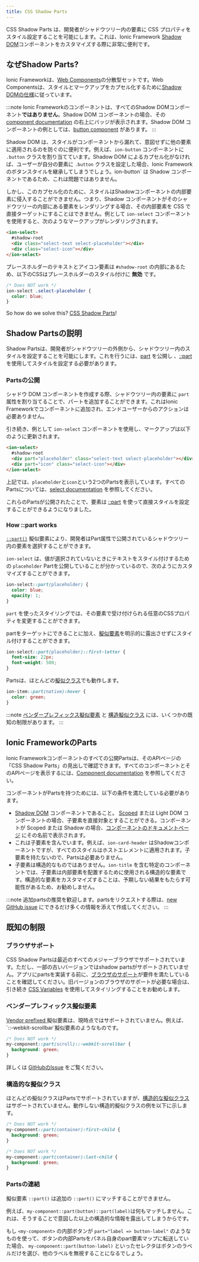 ```yaml
---
title: CSS Shadow Parts
---
```


<head>
  <title>CSS Shadow Parts - Style CSS Properties Inside of A Shadow Tree</title>
  <meta
    name="description"
    content="CSS Shadow Parts allow developers to style CSS properties on elements inside of a shadow tree. Read to learn more about customizing Ionic Shadow DOM components."
  />
</head>

CSS Shadow Parts は、開発者がシャドウツリー内の要素に CSS プロパティをスタイル設定することを可能にします。これは、Ionic Framework <a href="https://developer.mozilla.org/en-US/docs/Web/Web_Components/Using_shadow_DOM" target="_blank" rel="noopener noreferrer">Shadow DOM</a>コンポーネントをカスタマイズする際に非常に便利です。

## なぜShadow Parts?

Ionic Frameworkは、<a href="https://developer.mozilla.org/en-US/docs/Web/Web_Components" target="_blank" rel="noopener noreferrer">Web Components</a>の分散型セットです。Web Componentsは、スタイルとマークアップをカプセル化するために<a href="https://w3c.github.io/webcomponents/spec/shadow/" target="_blank" rel="noopener noreferrer">Shadow DOMの仕様</a>に従っています。

:::note
Ionic Frameworkのコンポーネントは、すべてのShadow DOMコンポーネント**ではありません**。Shadow DOM コンポーネントの場合、その [component documentation](../components.md) の右上にバッジが表示されます。Shadow DOM コンポーネントの例としては、[button component](../api/button.md) があります。
:::

Shadow DOM は、スタイルがコンポーネントから漏れて、意図せずに他の要素に適用されるのを防ぐのに便利です。例えば、`ion-button` コンポーネントに `.button` クラスを割り当てています。Shadow DOM によるカプセル化がなければ、ユーザーが自分の要素に `.button` クラスを設定した場合、Ionic Framework のボタンスタイルを継承してしまうでしょう。ion-button` は Shadow コンポーネントであるため、これは問題ではありません。

しかし、このカプセル化のために、スタイルはShadowコンポーネントの内部要素に侵入することができません。つまり、Shadow コンポーネントがそのシャドウツリーの内部にある要素をレンダリングする場合、その内部要素を CSS で直接ターゲットにすることはできません。例として `ion-select` コンポーネントを使用すると、次のようなマークアップがレンダリングされます。

```html
<ion-select>
  #shadow-root
  <div class="select-text select-placeholder"></div>
  <div class="select-icon"></div>
</ion-select>
```

プレースホルダーのテキストとアイコン要素は `#shadow-root` の内部にあるため、以下のCSSはプレースホルダーのスタイル付けに **無効** です。

```css
/* Does NOT work */
ion-select .select-placeholder {
  color: blue;
}
```

So how do we solve this? [CSS Shadow Parts](#shadow-parts-explained)!

## Shadow Partsの説明

Shadow Partsは、開発者がシャドウツリーの外側から、シャドウツリー内のスタイルを設定することを可能にします。これを行うには、[part](#exposing-a-part) を公開し 、[::part](#how-part-works) を使用してスタイルを設定する必要があります。

### Partsの公開

シャドウ DOM コンポーネントを作成する際、シャドウツリー内の要素に `part` 属性を割り当てることで、パートを追加することができます。これはIonic Frameworkでコンポーネントに追加され、エンドユーザーからのアクションは必要ありません。

引き続き、例として `ion-select` コンポーネントを使用し、マークアップは以下のように更新されます。

```html
<ion-select>
  #shadow-root
  <div part="placeholder" class="select-text select-placeholder"></div>
  <div part="icon" class="select-icon"></div>
</ion-select>
```

上記では、`placeholder`と`icon`という2つのPartsを表示しています。すべてのPartsについては、[select documentation](../api/select.md#css-shadow-parts) を参照してください。

これらのPartsが公開されたことで、要素は [::part](#how-part-works) を使って直接スタイルを設定することができるようになりました。

### How ::part works

<a href="https://developer.mozilla.org/en-US/docs/Web/CSS/::part" target="_blank" rel="noopener noreferrer">`::part()`</a> 擬似要素により、開発者はPart属性で公開されているシャドウツリー内の要素を選択することができます。

`ion-select` は、値が選択されていないときにテキストをスタイル付けするための `placeholder` Partを公開していることが分かっているので、次のようにカスタマイズすることができます。

```css
ion-select::part(placeholder) {
  color: blue;
  opacity: 1;
}
```

`part` を使ったスタイリングでは、その要素で受け付けられる任意のCSSプロパティを変更することができます。

partをターゲットにできることに加え、<a href="https://developer.mozilla.org/en-US/docs/Web/CSS/Pseudo-elements" target="_blank" rel="noopener noreferrer">擬似要素</a>を明示的に露出させずにスタイル付けすることができます。

```css
ion-select::part(placeholder)::first-letter {
  font-size: 22px;
  font-weight: 500;
}
```

Partsは、ほとんどの<a href="https://developer.mozilla.org/en-US/docs/Web/CSS/Pseudo-classes" target="_blank" rel="noopener noreferrer">擬似クラス</a>でも動作します。

```css
ion-item::part(native):hover {
  color: green;
}
```

:::note
[ベンダープレフィックス擬似要素](#vendor-prefixed-pseudo-elements) と [構造擬似クラス](#structural-pseudo-classes) には、いくつかの既知の制限があります。
:::

## Ionic FrameworkのParts

Ionic Frameworkコンポーネントのすべての公開Partsは、そのAPIページの「CSS Shadow Parts」の見出しで確認できます。すべてのコンポーネントとそのAPIページを表示するには、[Component documentation](../components.md) を参照してください。

コンポーネントがPartsを持つためには、以下の条件を満たしている必要があります。

- [Shadow DOM](../reference/glossary.md#shadow) コンポーネントであること。 [Scoped](../reference/glossary.md#scoped) または Light DOM コンポーネントの場合、子要素を直接対象とすることができる。コンポーネントが Scoped または Shadow の場合、[コンポーネントのドキュメントページ](../components.md) にその名前で表示されます。
- これは子要素を含んでいます。例えば、`ion-card-header` はShadowコンポーネントですが、すべてのスタイルはホストエレメントに適用されます。子要素を持たないので、Partsは必要ありません。
- 子要素は構造的なものではありません。`ion-title` を含む特定のコンポーネントでは、子要素は内部要素を配置するために使用される構造的な要素です。構造的な要素をカスタマイズすることは、予期しない結果をもたらす可能性があるため、お勧めしません。

:::note
追加partsの推奨を歓迎します。partsをリクエストする際は、<a href="https://github.com/ionic-team/ionic-framework/issues/new?assignees=&labels=&template=feature_request.md&title=feat%3A+" target="_blank" rel="noopener noreferrer">new GitHub issue</a> にできるだけ多くの情報を添えて作成してください。
:::

## 既知の制限

### ブラウザサポート

CSS Shadow Partsは最近のすべてのメジャーブラウザでサポートされています。ただし、一部の古いバージョンではshadow partsがサポートされていません。アプリにpartsを実装する前に、<a href="https://caniuse.com/#feat=mdn-css_selectors_part" target="_blank" rel="noopener noreferrer">ブラウザのサポート</a>が要件を満たしていることを確認してください。旧バージョンのブラウザのサポートが必要な場合は、引き続き [CSS Variables](../theming/css-variables.md) を使用してスタイリングすることをお勧めします。

### ベンダープレフィックス擬似要素

<a href="https://developer.mozilla.org/en-US/docs/Glossary/Vendor_Prefix" target="_blank" rel="noopener noreferrer">
  Vendor prefixed
</a> 擬似要素は、現時点ではサポートされていません。例えば、`::-webkit-scrollbar`擬似要素のようなものです。

```css
/* Does NOT work */
my-component::part(scroll)::-webkit-scrollbar {
  background: green;
}
```

詳しくは <a href="https://github.com/w3c/csswg-drafts/issues/4530" target="_blank" rel="noopener noreferrer">GitHubのIssue</a> をご覧ください。

### 構造的な擬似クラス

ほとんどの擬似クラスはPartsでサポートされていますが、<a href="https://www.w3.org/TR/selectors-4/#structural-pseudos" target="_blank" rel="noopener noreferrer">構造的な擬似クラス</a>はサポートされていません。動作しない構造的擬似クラスの例を以下に示します。

```css
/* Does NOT work */
my-component::part(container):first-child {
  background: green;
}

/* Does NOT work */
my-component::part(container):last-child {
  background: green;
}
```

### Partsの連結

擬似要素 `::part()` は追加の `::part()` にマッチすることができません。

例えば、`my-component::part(button)::part(label)`は何もマッチしません。これは、そうすることで意図した以上の構造的な情報を露出してしまうからです。

もし `<my-component>` の内部ボタンが `part="label => button-label"` のようなものを使って、ボタンの内部Partsをパネル自身のpart要素マップに転送していた場合、 `my-component::part(button-label)` といったセレクタはボタンのラベルだけを選び、他のラベルを無視することになるでしょう。
